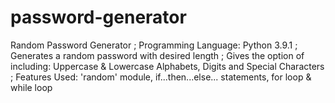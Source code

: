 # password-generator
Random Password Generator ;
Programming Language: Python 3.9.1 ;
Generates a random password with desired length ;
Gives the option of including: Uppercase & Lowercase Alphabets, Digits and Special Characters ;
Features Used: 'random' module, if...then...else... statements, for loop & while loop
